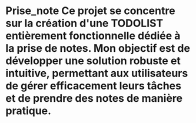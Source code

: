 # Prise_note Ce projet  se concentre sur la création d'une TODOLIST entièrement fonctionnelle dédiée à la prise de notes. Mon objectif est de développer une solution robuste et intuitive, permettant aux utilisateurs de gérer efficacement leurs tâches et de prendre des notes de manière pratique.
